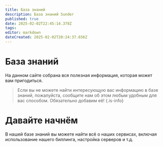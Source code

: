 ```yaml
---
title: База знаний
description: База знаний Sunder
published: true
date: 2025-02-02T22:45:14.378Z
tags: 
editor: markdown
dateCreated: 2025-02-02T20:24:37.656Z
---
```


# База знаний

На данном сайте собрана вся полезная информация, которая может вам пригодиться.

> Если вы не можете найти интересующую вас информацию в базе знаний, пожалуйста, сообщите нам об этом любым удобным для вас способом. Обязательно добавим её!
{.is-info}

# Давайте начнём

В нашей базе знаний вы можете найти всё о наших сервисах, включая использование нашего биллинга, настройка серверов и т.д.
